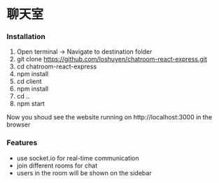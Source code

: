 # 聊天室
### Installation
1. Open terminal -> Navigate to destination folder
2. git clone https://github.com/loshuyen/chatroom-react-express.git
3. cd chatroom-react-express
4. npm install
5. cd client
6. npm install
7. cd ..
8. npm start

Now you shoud see the website running on http://localhost:3000 in the browser
### Features
- use socket.io for real-time communication
- join different rooms for chat
- users in the room will be shown on the sidebar
